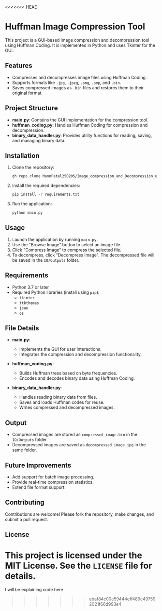 <<<<<<< HEAD
# Huffman Image Compression Tool

This project is a GUI-based image compression and decompression tool using Huffman Coding. It is implemented in Python and uses Tkinter for the GUI.

## Features

- Compresses and decompresses image files using Huffman Coding.
- Supports formats like `.jpg`, `.jpeg`, `.png`, `.bmp`, and `.bin`.
- Saves compressed images as `.bin` files and restores them to their original format.

## Project Structure

- **main.py**: Contains the GUI implementation for the compression tool.
- **huffman_coding.py**: Handles Huffman Coding for compression and decompression.
- **binary_data_handler.py**: Provides utility functions for reading, saving, and managing binary data.

## Installation

1. Clone the repository:
   ```bash
   gh repo clone MannPatel250205/Image_compression_and_Decompression_using_Huffman_Encoding
   ```

2. Install the required dependencies:
   ```bash
   pip install -r requirements.txt
   ```

3. Run the application:
   ```bash
   python main.py
   ```

## Usage

1. Launch the application by running `main.py`.
2. Use the "Browse Image" button to select an image file.
3. Click "Compress Image" to compress the selected file.
4. To decompress, click "Decompress Image". The decompressed file will be saved in the `IO/Outputs` folder.

## Requirements

- Python 3.7 or later
- Required Python libraries (install using `pip`):
  - `tkinter`
  - `ttkthemes`
  - `json`
  - `os`

## File Details

- **main.py**:
  - Implements the GUI for user interactions.
  - Integrates the compression and decompression functionality.

- **huffman_coding.py**:
  - Builds Huffman trees based on byte frequencies.
  - Encodes and decodes binary data using Huffman Coding.

- **binary_data_handler.py**:
  - Handles reading binary data from files.
  - Saves and loads Huffman codes for reuse.
  - Writes compressed and decompressed images.

## Output

- Compressed images are stored as `compressed_image.bin` in the `IO/Outputs` folder.
- Decompressed images are saved as `decompressed_image.jpg` in the same folder.

## Future Improvements

- Add support for batch image processing.
- Provide real-time compression statistics.
- Extend file format support.

## Contributing

Contributions are welcome! Please fork the repository, make changes, and submit a pull request.

## License

This project is licensed under the MIT License. See the `LICENSE` file for details.
=======
I will be explaining code here
>>>>>>> abaf84c00e59444eff489c497592021f66d993e4
